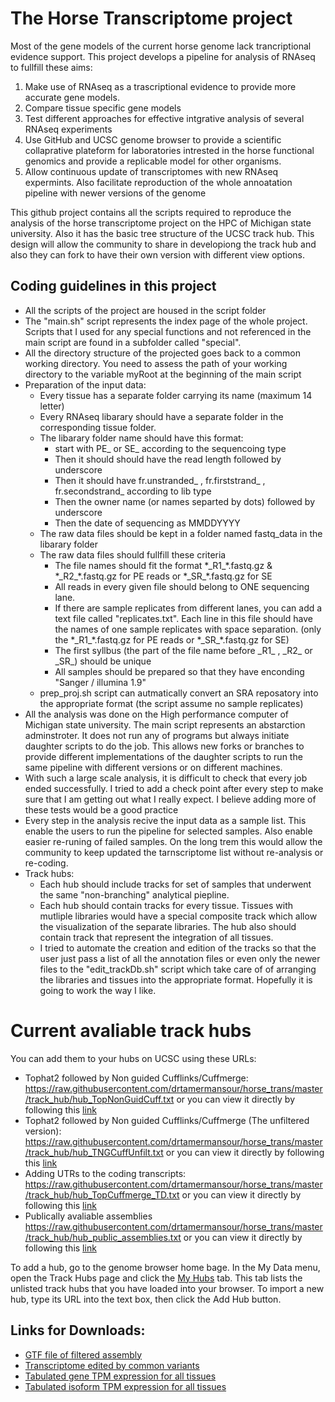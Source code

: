 The Horse Transcriptome project 
===============================
Most of the gene models of the current horse genome lack trancriptional evidence support. This project develops a pipeline for analysis of RNAseq to fullfill these aims:

1. Make use of RNAseq as a trascriptional evidence to provide more accurate gene models.
2. Compare tissue specific gene models
3. Test different approaches for effective intgrative analysis of several RNAseq experiments 
4. Use GitHub and UCSC genome browser to provide a scientific collaprative plateform for laboratories intrested in the horse functional genomics and provide a replicable model for other organisms. 
5. Allow continuous update of transcriptomes with new RNAseq expermints. Also facilitate reproduction of the whole annoatation pipeline with newer versions of the genome 
   
This github project contains all the scripts required to reproduce the analysis of the horse transcriptome project on the HPC of Michigan state university. Also it has the basic tree structure of the UCSC track hub. This design will allow the community to share in developiong the track hub and also they can fork to have their own version with different view options.

Coding guidelines in this project
---------------------------------
- All the scripts of the project are housed in the script folder
- The "main.sh" script represents the index page of the whole project. Scripts that I used for any special functions and not referenced in the main script are found in a subfolder called "special".
- All the directory structure of the projected goes back to a common working directory. You need to assess the path of your working directory to the variable myRoot at the beginning of the main script
- Preparation of the input data:
   * Every tissue has a separate folder carrying its name (maximum 14 letter)
   * Every RNAseq libarary should have a separate folder in the corresponding tissue folder.
   * The libarary folder name should have this format:
      - start with PE_ or SE_ according to the sequencoing type
      - Then it should should have the read length followed by underscore
      - Then it should have fr.unstranded_ , fr.firststrand_ , fr.secondstrand_ according to lib type
      - Then the owner name (or names separted by dots) followed by underscore
      - Then the date of sequencing as MMDDYYYY
   * The raw data files should be kept in a folder named fastq_data in the libarary folder
   * The raw data files should fullfill these criteria 
      - The file names should fit the format \*\_R1_\*.fastq.gz & \*\_R2_\*.fastq.gz for PE reads or \*\_SR_\*.fastq.gz for SE
      - All reads in every given file should belong to ONE sequencing lane.
      - If there are sample replicates from different lanes, you can add a text file called "replicates.txt". Each line in this file should have the names of one sample replicates with space separation. (only the \*\_R1_\*.fastq.gz for PE reads or \*\_SR_\*.fastq.gz for SE)
      - The first syllbus (the part of the file name before \_R1_ , \_R2_ or \_SR_) should be unique
      - All samples should be prepared so that they have enconding "Sanger / illumina 1.9"
   * prep_proj.sh script can autmatically convert an SRA reposatory into the appropriate format (the script assume no sample replicates)
- All the analysis was done on the High performance computer of Michigan state university. The main script represents an abstarction adminstroter. It does not run any of programs but always initiate daughter scripts to do the job. This allows new forks or branches to provide different implementations of the daughter scripts to run the same pipeline with different versions or on different machines.
- With such a large scale analysis, it is difficult to check that every job ended successfully. I tried to add a check point after every step to make sure that I am getting out what I really expect. I believe adding more of these tests would be a good practice
- Every step in the analysis recive the input data as a sample list. This enable the users to run the pipeline for selected samples. Also enable easier re-runing of failed samples. On the long trem this would allow the community to keep updated the tarnscriptome list without re-analysis or re-coding. 
- Track hubs: 
   * Each hub should include tracks for set of samples that underwent the same "non-branching" analytical piepline. 
   * Each hub should contain tracks for every tissue. Tissues with mutliple libraries would have a special composite track which allow the visualization of the separate libraries. The hub also should contain track that represent the integration of all tissues.  
   * I tried to automate the creation and edition of the tracks so that the user just pass a list of all the annotation files or even only the newer files to the "edit_trackDb.sh" script which take care of of arranging the libraries and tissues into the appropriate format. Hopefully it is going to work the way I like.

Current avaliable track hubs
============================
You can add them to your hubs on UCSC using these URLs:

-  Tophat2 followed by Non guided Cufflinks/Cuffmerge:
https://raw.githubusercontent.com/drtamermansour/horse_trans/master/track_hub/hub_TopNonGuidCuff.txt or you can view it directly by following this [link](http://genome.ucsc.edu/cgi-bin/hgTracks?db=equCab2&hubUrl=https://raw.githubusercontent.com/drtamermansour/horse_trans/master/track_hub/hub_TopNonGuidCuff.txt)
-  Tophat2 followed by Non guided Cufflinks/Cuffmerge (The unfiltered version):
https://raw.githubusercontent.com/drtamermansour/horse_trans/master/track_hub/hub_TNGCuffUnfilt.txt or you can view it directly by following this [link](http://genome.ucsc.edu/cgi-bin/hgTracks?db=equCab2&hubUrl=https://raw.githubusercontent.com/drtamermansour/horse_trans/master/track_hub/hub_TNGCuffUnfilt.txt) 
-  Adding UTRs to the coding transcripts:
https://raw.githubusercontent.com/drtamermansour/horse_trans/master/track_hub/hub_TopCuffmerge_TD.txt or you can view it directly by following this [link](http://genome.ucsc.edu/cgi-bin/hgTracks?db=equCab2&hubUrl=https://raw.githubusercontent.com/drtamermansour/horse_trans/master/track_hub/hub_TopCuffmerge_TD.txt) 
-  Publically avaliable assemblies
https://raw.githubusercontent.com/drtamermansour/horse_trans/master/track_hub/hub_public_assemblies.txt or you can view it directly by following this [link](http://genome.ucsc.edu/cgi-bin/hgTracks?db=equCab2&hubUrl=https://raw.githubusercontent.com/drtamermansour/horse_trans/master/track_hub/hub_public_assemblies.txt) 

<!---  
-  Diginorm followed by refGTFguided Tophat2 then refGTFguided Cufflinks https://raw.githubusercontent.com/drtamermansour/horse_trans/master/track_hub/hub_rawdigi_TopCuff.txt or you can view it directly by following this [link](http://genome.ucsc.edu/cgi-bin/hgTracks?db=equCab2&hubUrl=https://raw.githubusercontent.com/drtamermansour/horse_trans/master/track_hub/hub_rawdigi_TopCuff.txt)
[//]: #    -  Assemblies after exom merge
https://raw.githubusercontent.com/drtamermansour/horse_trans/master/track_hub/hub_exonMerge_assemblies.txt or you can view it directly by following this [link](http://genome.ucsc.edu/cgi-bin/hgTracks?db=equCab2&hubUrl=https://raw.githubusercontent.com/drtamermansour/horse_trans/master/track_hub/hub_exonMerge_assemblies.txt)
--->
To add a hub, go to the genome browser home bage. In the My Data menu, open the Track Hubs page and click the [My Hubs](https://genome.ucsc.edu/cgi-bin/hgHubConnect) tab. This tab lists the unlisted track hubs that you have loaded into your browser. To import a new hub, type its URL into the text box, then click the Add Hub button.

Links for Downloads:
--------------------
-  [GTF file of filtered assembly](http://de.iplantcollaborative.org/dl/d/DFB23E2B-F749-4AC9-99BB-BC05BEDFAF79/filtered_Alltissues_Assembly.GTF)
-  [Transcriptome edited by common variants](http://de.iplantcollaborative.org/dl/d/5F00CC13-5775-4AD5-A814-E3AFC768E2D9/varFixed_Transcriptome.fa)
-  [Tabulated gene TPM expression for all tissues](http://de.iplantcollaborative.org/dl/d/8AD5668A-02C3-4E54-AEE3-509E15C54594/allTissues_geneTPM)  
-  [Tabulated isoform TPM expression for all tissues](http://de.iplantcollaborative.org/dl/d/FA197031-71D3-4AAD-911A-7ACDF7516911/allTissues_isoformTPM)  

